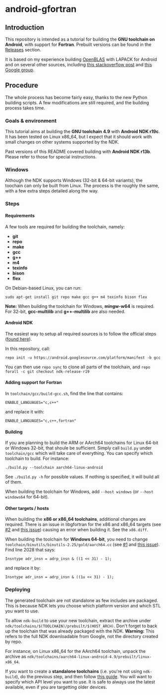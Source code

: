# android-gfortran

## Introduction

This repository is intended as a tutorial for building the **GNU toolchain on
Android**, with support for **Fortran**. Prebuilt versions can be found
in the [Releases](https://github.com/mzakharo/android-gfortran/releases) section.

It is based on my experience building
[OpenBLAS](https://github.com/xianyi/OpenBLAS) with LAPACK for Android
and on several other sources, including
[this stackoverflow post](http://stackoverflow.com/questions/13072751/compiling-android-ndk-with-objective-c-enabled-gcc-errors)
and [this Google group](https://groups.google.com/forum/#!msg/android-ndk/QR1qiN0jIpE/g0MHkhTd4YMJ).

## Procedure

The whole process has become fairly easy, thanks to the new Python building
scripts. A few modifications are still required, and the building process takes time.

### Goals & environment

This tutorial aims at building the **GNU toolchain 4.9** with **Android NDK r19c**.
It has been tested on Linux x86_64, but I expect that it should work with
small changes on other systems supported by the NDK.

Past versions of this README covered building with **Android NDK r13b**.
Please refer to those for special instructions.

### Windows

Although the NDK supports Windows (32-bit & 64-bit variants), the
toochain can only be built from Linux. The process is the roughly the
same, with a few extra steps detailed along the way.

### Steps

#### Requirements
A few tools are required for building the toolchain, namely:
- **git**
- **repo**
- **make**
- **gcc**
- **g++**
- **m4**
- **texinfo**
- **bison**
- **flex**

On Debian-based Linux, you can run:
```
sudo apt-get install git repo make gcc g++ m4 texinfo bison flex
```

**Note:** When building the toolchain for Windows, **mingw-w64** is required.
For 32-bit, **gcc-multilib** and **g++-multilib** are also needed.

#### Android NDK

The easiest way to setup all required sources is to follow the official steps
([found here](https://android.googlesource.com/toolchain/gcc/+/master/README.md)).

In this repository, call:
```
repo init -u https://android.googlesource.com/platform/manifest -b gcc
```

You can then use `repo sync` to clone all parts of the toolchain,
and `repo forall -c git checkout ndk-release-r19`

#### Adding support for Fortran

In `toolchain/gcc/build-gcc.sh`, find the line that contains:
```
ENABLE_LANGUAGES="c,c++"
```
and replace it with:
```
ENABLE_LANGUAGES="c,c++,fortran"
```

#### Building

If you are planning to build the ARM or AArch64 toolchains for Linux 64-bit
or Windows 32-bit, that shoule be sufficient.
Simply call `build.py` under `toolchain/gcc` which will take care of everything.
You can specify which toolchain to build. For instance:
```
./build.py --toolchain aarch64-linux-android
```
See `./build.py -h` for possible values.
If nothing is specified, it will build all of them.

When building the toolchain for Windows, add `--host windows`
(or `--host windows64` for 64-bit).

#### Other targets / hosts

When building the **x86 or x86_64 toolchains**, additional changes are
required. There is an issue in libgfortran for the x86 and x86_64 targets
(see [#2](https://github.com/buffer51/android-gfortran/issues/2)
and [this issue](https://gcc.gnu.org/bugzilla/show_bug.cgi?id=71363))
causing an error when building it. See the `x86.diff`.

When building the toolchain for **Windows 64-bit**,
you need to change `toolchain/binutils/binutils-2.25/gold/aarch64.cc`
(see [#1](https://github.com/buffer51/android-gfortran/issues/1)
and [this issue](https://sourceware.org/ml/binutils-cvs/2015-07/msg00148.html)).
Find line 2028 that says:
```
Insntype adr_insn = adrp_insn & ((1 << 31) - 1);
```
and replace it by:
```
Insntype adr_insn = adrp_insn & ((1u << 31) - 1);
```

### Deploying

The generated toolchain are not standalone as few includes are packaged.
This is because NDK lets you choose which platform version and which STL
you want to use.

To allow `ndk-build` to use your new toolchain, extract the archive
under `ndk/toolchains/$(TOOLCHAIN)/prebuilt/$(HOST_ARCH)`.
Don't forget to back up the toolchain that was already packaged with the NDK.
**Warning:** This refers to the full NDK downloadable from Google,
not the directory created by repo.

For instance, on Linux x86_64 for the AArch64 toolchain, unpack the archive as
`ndk/toolchains/aarch64-linux-android-4.9/prebuilt/linux-x86_64`.

If you want to create a **standalone toolchains** (i.e. you're not
using `ndk-build`), do the previous step, and then follow
[this guide](https://developer.android.com/ndk/guides/standalone_toolchain.html).
You will want to specify which API level you want to use. It is safe to always
use the latest available, even if you are targetting older devices.
